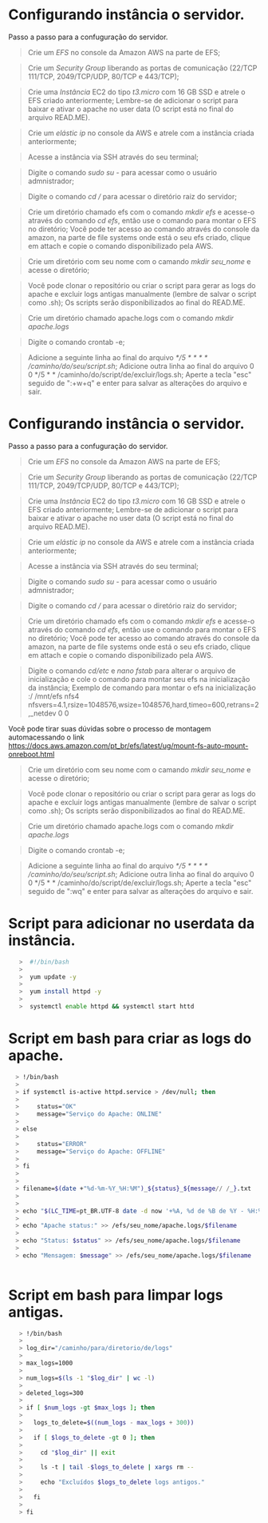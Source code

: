 # Configurando instância o servidor.
Passo a passo para a confuguração do servidor.
> Crie um _EFS_ no console da Amazon AWS na parte de EFS;

> Crie um _Security Group_ liberando as portas de comunicação (22/TCP 111/TCP, 2049/TCP/UDP, 80/TCP e 443/TCP);

> Crie uma _Instância_ EC2 do tipo _t3.micro_ com 16 GB SSD e atrele o EFS criado anteriormente;
Lembre-se de adicionar o script para baixar e ativar o apache no user data (O script está no final do arquivo READ.ME).

> Crie um _elástic ip_ no console da AWS e atrele com a instância criada anteriormente;

> Acesse a instância via SSH através do seu terminal;

> Digite o comando _sudo su -_ para acessar como o usuário admnistrador;

> Digite o comando _cd /_ para acessar o diretório raiz do servidor;

> Crie um diretório chamado efs com o comando _mkdir efs_ e acesse-o através do comando _cd efs_, então use o comando para montar o EFS no diretório;
Você pode ter acesso ao comando através do console da amazon, na parte de file systems onde está o seu efs criado, clique em attach e copie o comando disponibilizado pela AWS.

> Crie um diretório com seu nome com o camando _mkdir seu_nome_ e acesse o diretório;

> Você pode clonar o repositório ou criar o script para gerar as logs do apache e excluir logs antigas manualmente (lembre de salvar o script como .sh);
Os scripts serão disponibilizados ao final do READ.ME.

> Crie um diretório chamado apache.logs com o comando _mkdir apache.logs_

> Digite o comando crontab -e;

> Adicione a seguinte linha ao final do arquivo _*/5 * * * * /caminho/do/seu/script.sh_;
> Adicione outra linha ao final do arquivo 0 0 */5 * * /caminho/do/script/de/excluir/logs.sh;
> Aperte a tecla "esc" seguido de ":+w+q" e enter para salvar as alterações do arquivo e sair.


# Configurando instância o servidor.
Passo a passo para a confuguração do servidor.
> Crie um _EFS_ no console da Amazon AWS na parte de EFS;

> Crie um _Security Group_ liberando as portas de comunicação (22/TCP 111/TCP, 2049/TCP/UDP, 80/TCP e 443/TCP);

> Crie uma _Instância_ EC2 do tipo _t3.micro_ com 16 GB SSD e atrele o EFS criado anteriormente;
Lembre-se de adicionar o script para baixar e ativar o apache no user data (O script está no final do arquivo READ.ME).

> Crie um _elástic ip_ no console da AWS e atrele com a instância criada anteriormente;

> Acesse a instância via SSH através do seu terminal;

> Digite o comando _sudo su -_ para acessar como o usuário admnistrador;

> Digite o comando _cd /_ para acessar o diretório raiz do servidor;

> Crie um diretório chamado efs com o comando _mkdir efs_ e acesse-o através do comando _cd efs_, então use o comando para montar o EFS no diretório;
Você pode ter acesso ao comando através do console da amazon, na parte de file systems onde está o seu efs criado, clique em attach e copie o comando disponibilizado pela AWS.

> Digite o comando _cd/etc_ e _nano fstab_ para alterar o arquivo de inicialização e cole o comando para montar seu efs na inicialização da instância;
Exemplo de comando para montar o efs na inicialização <IP do DNS do EFS>:/ /mnt/efs nfs4     nfsvers=4.1,rsize=1048576,wsize=1048576,hard,timeo=600,retrans=2,_netdev 0 0

Você pode tirar suas dúvidas sobre o processo de montagem automacessando o link https://docs.aws.amazon.com/pt_br/efs/latest/ug/mount-fs-auto-mount-onreboot.html

> Crie um diretório com seu nome com o camando _mkdir seu_nome_ e acesse o diretório;

> Você pode clonar o repositório ou criar o script para gerar as logs do apache e excluir logs antigas manualmente (lembre de salvar o script como .sh);
Os scripts serão disponibilizados ao final do READ.ME.

> Crie um diretório chamado apache.logs com o comando _mkdir apache.logs_

> Digite o comando crontab -e;

> Adicione a seguinte linha ao final do arquivo _*/5 * * * * /caminho/do/seu/script.sh_;
> Adicione outra linha ao final do arquivo 0 0 */5 * * /caminho/do/script/de/excluir/logs.sh;
> Aperte a tecla "esc" seguido de ":wq" e enter para salvar as alterações do arquivo e sair.


# Script para adicionar no userdata da instância.
```bash
   >  #!/bin/bash
   > 
   >  yum update -y
   > 
   >  yum install httpd -y
   > 
   >  systemctl enable httpd && systemctl start httd
```  

# Script em bash para criar as logs do apache.
```bash
  > !/bin/bash
  > 
  > if systemctl is-active httpd.service > /dev/null; then
  > 
  >     status="OK"
  >     message="Serviço do Apache: ONLINE"
  >
  > else
  >  
  >     status="ERROR"
  >     message="Serviço do Apache: OFFLINE"
  >     
  > fi
  >
  > 
  > filename=$(date +"%d-%m-%Y_%H:%M")_${status}_${message// /_}.txt
  >
  > 
  > echo "$(LC_TIME=pt_BR.UTF-8 date -d now '+%A, %d de %B de %Y - %H:%M:%S')" >> /efs/seu_nome/apache.logs/$filename
  > 
  > echo "Apache status:" >> /efs/seu_nome/apache.logs/$filename
  > 
  > echo "Status: $status" >> /efs/seu_nome/apache.logs/$filename
  > 
  > echo "Mensagem: $message" >> /efs/seu_nome/apache.logs/$filename
   
 ``` 

# Script em bash para limpar logs antigas.
```bash
   > !/bin/bash
   >
   > log_dir="/caminho/para/diretorio/de/logs"
   > 
   > max_logs=1000
   >
   > num_logs=$(ls -1 "$log_dir" | wc -l)
   > 
   > deleted_logs=300
   > 
   > if [ $num_logs -gt $max_logs ]; then
   > 
   >   logs_to_delete=$((num_logs - max_logs + 300))
   >   
   >   if [ $logs_to_delete -gt 0 ]; then
   >   
   >     cd "$log_dir" || exit
   >     
   >     ls -t | tail -$logs_to_delete | xargs rm --
   >     
   >     echo "Excluídos $logs_to_delete logs antigos."
   >     
   >   fi
   >   
   > fi
```
